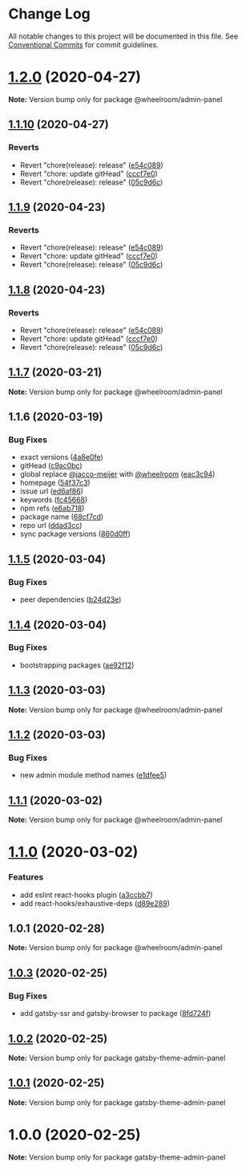 # Change Log

All notable changes to this project will be documented in this file.
See [Conventional Commits](https://conventionalcommits.org) for commit guidelines.

# [1.2.0](https://github.com/wheelroom/wheelroom/compare/@wheelroom/admin-panel@1.1.10...@wheelroom/admin-panel@1.2.0) (2020-04-27)

**Note:** Version bump only for package @wheelroom/admin-panel





## [1.1.10](https://github.com/wheelroom/wheelroom/compare/@wheelroom/admin-panel@1.1.9...@wheelroom/admin-panel@1.1.10) (2020-04-27)


### Reverts

* Revert "chore(release): release" ([e54c089](https://github.com/wheelroom/wheelroom/commit/e54c0895b5f62dc43b86d34c9292041af2d1f774))
* Revert "chore: update gitHead" ([cccf7e0](https://github.com/wheelroom/wheelroom/commit/cccf7e005abc23726020a1c917bc153a92915cf9))
* Revert "chore(release): release" ([05c9d6c](https://github.com/wheelroom/wheelroom/commit/05c9d6cf301c3a4c505cf8bd375e3cb03e14620b))





## [1.1.9](https://github.com/wheelroom/wheelroom/compare/@wheelroom/admin-panel@1.1.9...@wheelroom/admin-panel@1.1.9) (2020-04-23)


### Reverts

* Revert "chore(release): release" ([e54c089](https://github.com/wheelroom/wheelroom/commit/e54c0895b5f62dc43b86d34c9292041af2d1f774))
* Revert "chore: update gitHead" ([cccf7e0](https://github.com/wheelroom/wheelroom/commit/cccf7e005abc23726020a1c917bc153a92915cf9))
* Revert "chore(release): release" ([05c9d6c](https://github.com/wheelroom/wheelroom/commit/05c9d6cf301c3a4c505cf8bd375e3cb03e14620b))





## [1.1.8](https://github.com/wheelroom/wheelroom/compare/@wheelroom/admin-panel@1.1.9...@wheelroom/admin-panel@1.1.8) (2020-04-23)


### Reverts

* Revert "chore(release): release" ([e54c089](https://github.com/wheelroom/wheelroom/commit/e54c0895b5f62dc43b86d34c9292041af2d1f774))
* Revert "chore: update gitHead" ([cccf7e0](https://github.com/wheelroom/wheelroom/commit/cccf7e005abc23726020a1c917bc153a92915cf9))
* Revert "chore(release): release" ([05c9d6c](https://github.com/wheelroom/wheelroom/commit/05c9d6cf301c3a4c505cf8bd375e3cb03e14620b))





## [1.1.7](https://github.com/wheelroom/wheelroom/compare/@wheelroom/admin-panel@1.1.6...@wheelroom/admin-panel@1.1.7) (2020-03-21)

**Note:** Version bump only for package @wheelroom/admin-panel





## 1.1.6 (2020-03-19)


### Bug Fixes

* exact versions ([4a8e0fe](https://github.com/wheelroom/wheelroom/commit/4a8e0fe6f841c9e6ab4fc2335b5ab0c4446da890))
* gitHead ([c9ac0bc](https://github.com/wheelroom/wheelroom/commit/c9ac0bccc309e7b615424a310f66bea27851aa3f))
* global replace [@jacco-meijer](https://github.com/jacco-meijer) with [@wheelroom](https://github.com/wheelroom) ([eac3c94](https://github.com/wheelroom/wheelroom/commit/eac3c949381a2a5ce2a7aa656f458681b680dc6c))
* homepage ([54f37c3](https://github.com/wheelroom/wheelroom/commit/54f37c32233d4cab3faf4d9311ec56faf2837ef4))
* issue url ([ed6af86](https://github.com/wheelroom/wheelroom/commit/ed6af864c251bcba2731ce3890c6c3a498d97cad))
* keywords ([fc45668](https://github.com/wheelroom/wheelroom/commit/fc456689bb0ad07a8f848ff962f48400e0afbcc1))
* npm refs ([e6ab718](https://github.com/wheelroom/wheelroom/commit/e6ab718a873361116950353de328502405a771cd))
* package name ([68cf7cd](https://github.com/wheelroom/wheelroom/commit/68cf7cd473b9c8b35144c37768e2311c51a90c75))
* repo url ([ddad3cc](https://github.com/wheelroom/wheelroom/commit/ddad3cc6c861fb6ae9afce676e49e24c5a32d781))
* sync package versions ([860d0ff](https://github.com/wheelroom/wheelroom/commit/860d0ffe09d318c42d71351cd7f4ba7951e6b882))





## [1.1.5](https://github.com/wheelroom/wheelroom/compare/@wheelroom/admin-panel@1.1.4...@wheelroom/admin-panel@1.1.5) (2020-03-04)


### Bug Fixes

* peer dependencies ([b24d23e](https://github.com/wheelroom/wheelroom/commit/b24d23edf770399ae574d80319d2bf04073132d1))





## [1.1.4](https://github.com/wheelroom/wheelroom/compare/@wheelroom/admin-panel@1.1.3...@wheelroom/admin-panel@1.1.4) (2020-03-04)


### Bug Fixes

* bootstrapping packages ([ae92f12](https://github.com/wheelroom/wheelroom/commit/ae92f12b4586df52e3f088976f784fff51ceff96))





## [1.1.3](https://github.com/wheelroom/wheelroom/compare/@wheelroom/admin-panel@1.1.2...@wheelroom/admin-panel@1.1.3) (2020-03-03)

**Note:** Version bump only for package @wheelroom/admin-panel





## [1.1.2](https://github.com/wheelroom/wheelroom/compare/@wheelroom/admin-panel@1.1.1...@wheelroom/admin-panel@1.1.2) (2020-03-03)


### Bug Fixes

* new admin module method names ([e1dfee5](https://github.com/wheelroom/wheelroom/commit/e1dfee5))





## [1.1.1](https://github.com/wheelroom/wheelroom/compare/@wheelroom/admin-panel@1.1.0...@wheelroom/admin-panel@1.1.1) (2020-03-02)

**Note:** Version bump only for package @wheelroom/admin-panel





# [1.1.0](https://github.com/wheelroom/wheelroom/compare/@wheelroom/admin-panel@1.0.1...@wheelroom/admin-panel@1.1.0) (2020-03-02)


### Features

* add eslint react-hooks plugin ([a3ccbb7](https://github.com/wheelroom/wheelroom/commit/a3ccbb7f87ba49acb13f22082af552e7d4af74ba))
* add react-hooks/exhaustive-deps ([d89e289](https://github.com/wheelroom/wheelroom/commit/d89e28901b158d1ef191958a18280d926c08fd7a))





## 1.0.1 (2020-02-28)

**Note:** Version bump only for package @wheelroom/admin-panel





## [1.0.3](https://github.com/wheelroom/wheelroom/compare/gatsby-theme-admin-panel@1.0.2...gatsby-theme-admin-panel@1.0.3) (2020-02-25)


### Bug Fixes

* add gatsby-ssr and gatsby-browser to package ([8fd724f](https://github.com/wheelroom/wheelroom/commit/8fd724f))





## [1.0.2](https://github.com/wheelroom/wheelroom/compare/gatsby-theme-admin-panel@1.0.1...gatsby-theme-admin-panel@1.0.2) (2020-02-25)

**Note:** Version bump only for package gatsby-theme-admin-panel





## [1.0.1](https://github.com/wheelroom/wheelroom/compare/gatsby-theme-admin-panel@1.0.0...gatsby-theme-admin-panel@1.0.1) (2020-02-25)

**Note:** Version bump only for package gatsby-theme-admin-panel





# 1.0.0 (2020-02-25)

**Note:** Version bump only for package gatsby-theme-admin-panel
